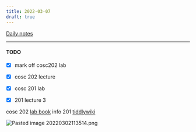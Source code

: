 ```yaml
---
title: 2022-03-07
draft: true
---
```

[Daily notes](out/notes/daily-notes.md)

---

#### TODO
- [x] mark off cosc202 lab
- [x] cosc 202 lecture
- [x] cosc 201 lab
- [x] 201 lecture 3


cosc 202 [lab book](https://cosc202.cspages.otago.ac.nz/lab-book/COSC202LabBook.pdf)
info 201 [tiddlywiki](https://isgb.otago.ac.nz/infosci/INFO201/labs_release/raw/master/output/info201_labs.html#%2FLabs%2FLab%2002%2FLab%202%3A%20Git%20and%20GitBucket:%5B%5B%2FLabs%2FLab%2002%2FLab%202%3A%20Git%20and%20GitBucket%5D%5D)

![Pasted image 20220302113514.png](None)
